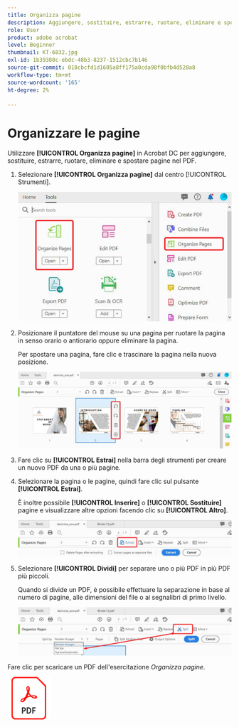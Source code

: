 ```yaml
---
title: Organizza pagine
description: Aggiungere, sostituire, estrarre, ruotare, eliminare e spostare le pagine nel PDF
role: User
product: adobe acrobat
level: Beginner
thumbnail: KT-6832.jpg
exl-id: 1b39380c-ebdc-48b3-8237-1512cbc7b146
source-git-commit: 018cbcfd1d1605a8ff175a0cda98f0bfb4d528a8
workflow-type: tm+mt
source-wordcount: '165'
ht-degree: 2%

---
```


# Organizzare le pagine

Utilizzare **[!UICONTROL Organizza pagine]** in Acrobat DC per aggiungere, sostituire, estrarre, ruotare, eliminare e spostare pagine nel PDF.

1. Selezionare **[!UICONTROL Organizza pagine]** dal centro [!UICONTROL Strumenti].

   ![Organizzare il passo 1](../assets/Organize_1.png)

1. Posizionare il puntatore del mouse su una pagina per ruotare la pagina in senso orario o antiorario oppure eliminare la pagina.

   Per spostare una pagina, fare clic e trascinare la pagina nella nuova posizione.

   ![Organizzare il passo 2](../assets/Organize_2.png)

1. Fare clic su **[!UICONTROL Estrai]** nella barra degli strumenti per creare un nuovo PDF da una o più pagine.

1. Selezionare la pagina o le pagine, quindi fare clic sul pulsante **[!UICONTROL Estrai]**.

   È inoltre possibile **[!UICONTROL Inserire]** o **[!UICONTROL Sostituire]** pagine e visualizzare altre opzioni facendo clic su **[!UICONTROL Altro]**.

   ![Organizzare il passo 4](../assets/Organize_3.png)

1. Selezionare **[!UICONTROL Dividi]** per separare uno o più PDF in più PDF più piccoli.

   Quando si divide un PDF, è possibile effettuare la separazione in base al numero di pagine, alle dimensioni del file o ai segnalibri di primo livello.

   ![Fase di scansione 5](../assets/Organize_4.png)

Fare clic per scaricare un PDF dell&#39;esercitazione *Organizza pagine*.

[![Esercitazione Download pagine organizzazione](../assets/acrobat_PDF_96.png)](../assets/AcrobatDCOrganize.pdf)
